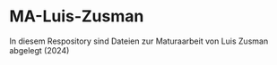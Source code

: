 # MA-Luis-Zusman
In diesem Respository sind Dateien zur Maturaarbeit von Luis Zusman abgelegt (2024) 

